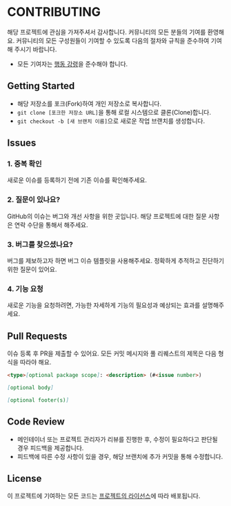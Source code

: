 # CONTRIBUTING

해당 프로젝트에 관심을 가져주셔서 감사합니다. 커뮤니티의 모든 분들의 기여를 환영해요.
커뮤니티의 모든 구성원들이 기여할 수 있도록 다음의 절차와 규칙을 준수하여 기여해 주시기 바랍니다.

- 모든 기여자는 [행동 강령](https://www.contributor-covenant.org/)을 준수해야 합니다.

## Getting Started

- 해당 저장소를 포크(Fork)하여 개인 저장소로 복사합니다.
- `git clone [포크한 저장소 URL]`을 통해 로컬 시스템으로 클론(Clone)합니다.
- `git checkout -b [새 브랜치 이름]`으로 새로운 작업 브랜치를 생성합니다.

## Issues

### 1. 중복 확인

새로운 이슈를 등록하기 전에 기존 이슈를 확인해주세요.

### 2. 질문이 있나요?

GitHub의 이슈는 버그와 개선 사항을 위한 곳입니다. 해당 프로젝트에 대한 질문 사항은 연락 수단을 통해서 해주세요.

### 3. 버그를 찾으셨나요?

버그를 제보하고자 하면 버그 이슈 템플릿을 사용해주세요. 정확하게 추적하고 진단하기 위한 질문이 있어요.

### 4. 기능 요청

새로운 기능을 요청하려면, 가능한 자세하게 기능의 필요성과 예상되는 효과를 설명해주세요.

## Pull Requests

이슈 등록 후 PR을 제출할 수 있어요. 모든 커밋 메시지와 풀 리퀘스트의 제목은 다음 형식을 따라야 해요.

```markdown
<type>[optional package scope]: <description> (#<issue number>)

[optional body]

[optional footer(s)]
```

## Code Review

- 메인테이너 또는 프로젝트 관리자가 리뷰를 진행한 후, 수정이 필요하다고 판단될 경우 피드백을 제공합니다.
- 피드백에 따른 수정 사항이 있을 경우, 해당 브랜치에 추가 커밋을 통해 수정합니다.

## License

이 프로젝트에 기여하는 모든 코드는 [프로젝트의 라이선스](LICENSE)에 따라 배포됩니다.
